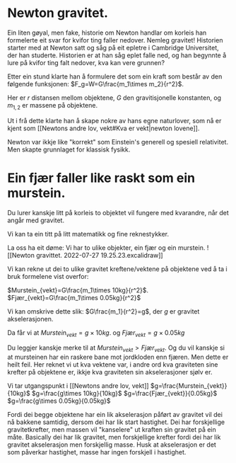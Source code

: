 # Newton gravitet.
Ein liten gøyal, men fake, historie om Newton handlar om korleis han formelerte eit svar for kvifor ting faller nedover. Nemleg gravitet! Historien starter med at Newton satt og såg på eit epletre i Cambridge Universitet, der han studerte. Historien er at han såg eplet falle ned, og han begynnte å lure på kvifor ting falt nedover, kva kan vere grunnen? 

Etter ein stund klarte han å formulere det som ein kraft som består av den følgende funksjonen: 
$F_g=W=G\frac{m_1\times m_2}{r^2}$.

Her er $r$ distansen mellom objektene, $G$ den gravitisjonelle konstanten, og $m_{1,2}$ er massene på objektene.

Ut i frå dette klarte han å skape nokre av hans egne naturlover, som nå er kjent som [[Newtons andre lov, vekt#Kva er vekt|newton lovene]]. 


Newton var ikkje like "korrekt" som Einstein's generell og spesiell relativitet. Men skapte grunnlaget for klassisk fysikk. 

# Ein fjær faller like raskt som ein murstein.

Du lurer kanskje litt på korleis to objektet vil fungere med kvarandre, når det angår med gravitet. 

Vi kan ta ein titt på litt matematikk og fine reknestykker.

La oss ha eit døme:
Vi har to ulike objekter, ein fjær og ein murstein.
![[Newton gravittet. 2022-07-27 19.25.23.excalidraw]]

Vi kan rekne ut dei to ulike gravitet kreftene/vektene på objektene ved å ta i bruk formelene vist overfor:

$Murstein_{vekt}=G\frac{m_1\times 10kg}{r^2}$.
$Fjær_{vekt}=G\frac{m_1\times 0.05kg}{r^2}$

Vi kan omskrive dette slik:
$G\frac{m_1}{r^2}=g$, der $g$ er gravitet akselerasjonen.

Da får vi at $Murstein_{vekt}=g\times 10kg$.
og $Fjær_{vekt}=g\times 0.05kg$

Du leggjer kanskje merke til at $Murstein_{vekt}\gt Fjær_{vekt}$. 
Og du vil kanskje si at mursteinen har ein raskere bane mot jordkloden enn fjæren. Men dette er heilt feil. Her reknet vi ut kva vektene var, i andre ord kva graviteten sine krefter på objektene er, ikkje kva graviteten sin akselerasjoner sjølv er.

Vi tar utgangspunkt i [[Newtons andre lov, vekt]]
$g=\frac{Murstein_{vekt}}{10kg}$
$g=\frac{g\times 10kg}{10kg}$
$g=\frac{Fjær_{vekt}}{0.05kg}$
$g=\frac{g\times 0.05kg}{0.05kg}$

Fordi dei begge objektene har ein lik akselerasjon påført av gravitet vil dei nå bakkene samtidig, dersom dei har lik start
 hastighet. Dei har forskjellige gravitetkrefter, men massen vil "kanselere" ut kraften sin gravitet på ein måte. Basically dei har lik gravitet, men forskjellige krefter fordi dei har lik gravitet akselerasjon men forskjellig masse. Husk at akselerasjon er det som påverkar hastighet, masse har ingen forskjell i hastighet.